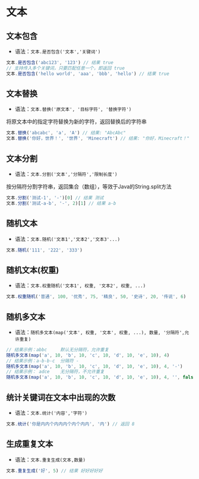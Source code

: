 # 文本

## 文本包含

- 语法：`文本.是否包含('文本','关键词')`

```javascript
文本.是否包含('abc123', '123') // 结果 true
// 支持传入多个关键词，只要匹配任意一个，即返回 true
文本.是否包含('hello world', 'aaa', 'bbb', 'hello') // 结果 true
```

## 文本替换

- 语法：`文本.替换('原文本', '目标字符', '替换字符')`

将原文本中的指定字符替换为新的字符，返回替换后的字符串

```javascript
文本.替换('abcabc', 'a', 'A') // 结果: "AbcAbc"
文本.替换('你好，世界！', '世界', 'Minecraft') // 结果: "你好，Minecraft！"

```

## 文本分割

- 语法：`文本.分割('文本','分隔符','限制长度')`

按分隔符分割字符串，返回集合（数组），等效于Java的String.split方法

```javascript
文本.分割('测试-1', '-')[0] // 结果 测试
文本.分割('测试-a-b', '-', 2)[1] // 结果 a-b
```

## 随机文本

- 语法：`文本.随机('文本1','文本2','文本3'...)`

```javascript
文本.随机('111', '222', '333')
```

## 随机文本(权重)

- 语法：`文本.权重随机('文本1', 权重, '文本2', 权重, ...)`

```javascript
文本.权重随机('普通', 100, '优秀', 75, '精良', 50, '史诗', 20, '传说', 6)
```

## 随机多文本

- 语法：`随机多文本(map('文本', 权重, '文本', 权重, ...), 数量, '分隔符',允许重复)`

```javascript
// 结果示例：abbc     默认无分隔符，允许重复  
随机多文本(map('a', 10, 'b', 10, 'c', 10, 'd', 10, 'e', 10), 4)
// 结果示例：a-b-b-c  分隔符 -
随机多文本(map('a', 10, 'b', 10, 'c', 10, 'd', 10, 'e', 10), 4, '-')
// 结果示例： adce    无分隔符，不允许重复  
随机多文本(map('a', 10, 'b', 10, 'c', 10, 'd', 10, 'e', 10), 4, '', false) 
```

## 统计关键词在文本中出现的次数

- 语法：`文本.统计('内容','字符')`

```javascript
文本.统计('你是内内个内内内个内个内内', '内') // 返回 8
```

## 生成重复文本

- 语法：`文本.重复生成(文本,数量)`

```javascript
文本.重复生成('好', 5) // 结果 好好好好好
```




